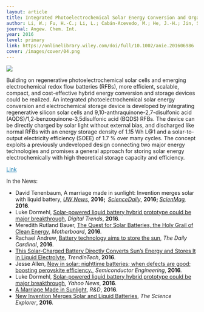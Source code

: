 ```yaml
---
layout: article
title: Integrated Photoelectrochemical Solar Energy Conversion and Organic Redox Flow Battery Devices.
author: Li, W.; Fu, H.-C.; Li, L.; Cabán-Acevedo, M.; He, J.-H.; Jin, S.
journal: Angew. Chem. Int.
year: 2016
level: primary
link: https://onlinelibrary.wiley.com/doi/full/10.1002/anie.201606986
cover: /images/cover/04.png
---
```


<img class="image image--lg" src="{{ page.cover}}"/>

Building on regenerative photoelectrochemical solar cells and emerging electrochemical redox flow batteries (RFBs), more efficient, scalable, compact, and cost-effective hybrid energy conversion and storage devices could be realized. An integrated photoelectrochemical solar energy conversion and electrochemical storage device is developed by integrating regenerative silicon solar cells and 9,10-anthraquinone-2,7-disulfonic acid (AQDS)/1,2-benzoquinone-3,5disulfonic acid (BQDS) RFBs. The device can be directly charged by solar light without external bias, and discharged like normal RFBs with an energy storage density of 1.15 Wh L@1 and a solar-to-output electricity efficiency (SOEE) of 1.7 % over many cycles. The concept exploits a previously undeveloped design connecting two major energy technologies and promises a general approach for storing solar energy electrochemically with high theoretical storage capacity and efficiency.


<a style="color:#0272AC;" href="{{ page.link }}">Link</a>


<p>In the News:</p>
<ul><li>David Tenenbaum, A marriage made in sunlight: Invention merges solar with liquid battery, <a href="http://news.wisc.edu/a-marriage-made-in-sunlight-invention-merges-solar-with-liquid-battery/" target="_blank"><em>UW News</em></a>, <strong>2016;  </strong><a href="https://www.sciencedaily.com/releases/2016/09/160922144438.htm" target="_blank"><em>ScienceDaily</em></a>, <strong>2016; </strong><em><a href="http://scienmag.com/a-marriage-made-in-sunlight-invention-merges-solar-with-liquid-battery/" target="_blank">ScienMag</a>, </em><strong>2016</strong><em>.</em></li>
<li>Luke Dormehl, <a href="http://www.digitaltrends.com/cool-tech/liquid-battery-solar/" target="_blank">Solar-powered liquid battery hybrid prototype could be major breakthrough</a>, <em>Digital Trends</em>, <strong>2016</strong><em>.</em></li>
<li>Meredith Rutland Bauer, <a href="http://motherboard.vice.com/read/these-scientists-are-on-a-quest-to-build-the-best-solar-battery" target="_blank">The Quest for Solar Batteries, the Holy Grail of Clean Energy</a>, <em>Motherboard</em>, <strong>2016</strong><em>.</em></li>
<li>Rachael Andrew, <a href="http://www.dailycardinal.com/article/2016/10/battery-technology-aims-to-store-the-sun" target="_blank">Battery technology aims to store the sun</a>, <em>The Daily Cardinal</em>, <strong>2016</strong><em>.</em></li>
<li><a href="http://trendintech.com/2016/10/09/this-solar-charged-battery-directly-converts-suns-energy-and-stores-it-in-liquid-electrolyte/" target="_blank">This Solar-Charged Battery Directly Converts Sun’s Energy and Stores It in Liquid Electrolyte</a>, <em>TrendinTech</em>, <strong>2016</strong><em>.</em></li>
<li>Jesse Allen, <a href="http://semiengineering.com/powerperformance-bits-oct-4/" target="_blank">New in solar: nighttime batteries; when defects are good; boosting perovskite efficiency.</a>, <em>Semiconductor Engineering</em>, <strong>2016</strong><em>.</em></li>
<li>Luke Dormehl, <a href="http://www.digitaltrends.com/cool-tech/liquid-battery-solar/" target="_blank">Solar-powered liquid battery hybrid prototype could be major breakthrough</a>, <em>Yahoo News</em>, <strong>2016</strong><em>.</em></li>
<li><a href="https://www.rdmag.com/news/2016/09/marriage-made-sunlight" target="_blank">A Marriage Made in Sunlight</a>, <em>R&amp;D</em>, <strong>2016</strong><em>.</em></li>
<li><a href="http://thescienceexplorer.com/technology/new-invention-merges-solar-and-liquid-batteries" target="_blank">New Invention Merges Solar and Liquid Batteries</a>, <em>The Science Explorer</em>, <strong>2016</strong><em>.</em></li>
</ul>